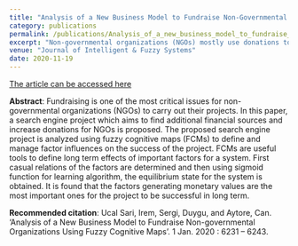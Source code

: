 ```yaml
---
title: "Analysis of a New Business Model to Fundraise Non-Governmental Organizations Using Fuzzy Cognitive Maps"
category: publications
permalink: /publications/Analysis_of_a_new_business_model_to_fundraise_non_governmental_organizations_using_fuzzy_cognitive_maps/
excerpt: "Non-governmental organizations (NGOs) mostly use donations to fundraise their projects. In general, to increase the donations there is a need for a platform that brings the donators, members and NGOs together. In this paper, a new search engine project is proposed that uses the advertising incomes through user searches to fundraise several NGOs."
venue: "Journal of Intelligent & Fuzzy Systems"
date: 2020-11-19
---
```


<a href="https://content.iospress.com/articles/journal-of-intelligent-and-fuzzy-systems/ifs189092">The article can be accessed here</a>

**Abstract**: Fundraising is one of the most critical issues for non-governmental organizations (NGOs) to carry out their projects. In this paper, a search engine project which aims to find additional financial sources and increase donations for NGOs is proposed. The proposed search engine project is analyzed using fuzzy cognitive maps (FCMs) to define and manage factor influences on the success of the project. FCMs are useful tools to define long term effects of important factors for a system. First casual relations of the factors are determined and then using sigmoid function for learning algorithm, the equilibrium state for the system is obtained. It is found that the factors generating monetary values are the most important ones for the project to be successful in long term.

**Recommended citation**: Ucal Sari, Irem, Sergi, Duygu, and Aytore, Can. ‘Analysis of a New Business Model to Fundraise Non-governmental Organizations Using Fuzzy Cognitive Maps’. 1 Jan. 2020 : 6231 – 6243.
